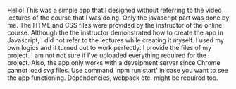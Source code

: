 Hello!
This was a simple app that I designed without referring to the video lectures of the course that I was doing. Only the javascript part was done by
me. The HTML and CSS files were provided by the instructor of the online course. Although the the instructor demonstrated how to create the app in Javascript,
I did not refer to the lectures while creating it myself. I used my own logics and it turned out to work perfectly. 
I provide the files of my project. I am not not sure if I've uploaded everything required for the project. Also, the app only works with a develpment 
server since Chrome cannot load svg files. Use command 'npm run start' in case you want to see the app functioning. Dependencies, webpack etc. might be required too.
